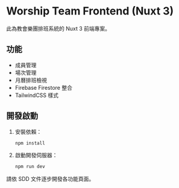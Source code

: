 # Worship Team Frontend (Nuxt 3)

此為教會樂團排班系統的 Nuxt 3 前端專案。

## 功能
- 成員管理
- 場次管理
- 月曆排班檢視
- Firebase Firestore 整合
- TailwindCSS 樣式

## 開發啟動
1. 安裝依賴：
   ```sh
   npm install
   ```
2. 啟動開發伺服器：
   ```sh
   npm run dev
   ```

請依 SDD 文件逐步開發各功能頁面。
